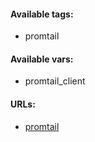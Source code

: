 #### Available tags:
- promtail

#### Available vars:
- promtail_client

#### URLs:
- [promtail](https://github.com/grafana/loki/releases)

